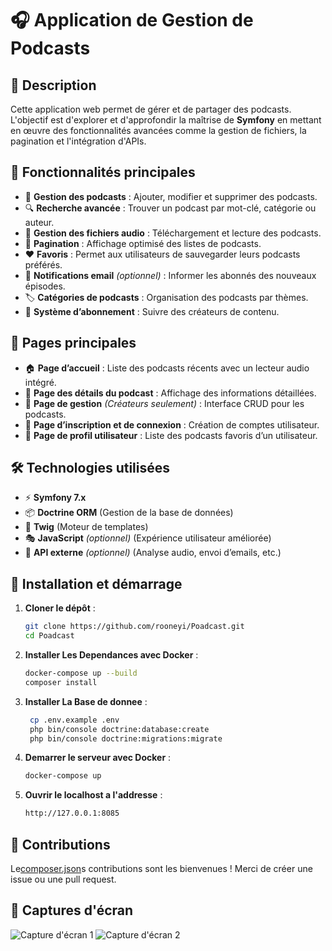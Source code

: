 # 🎧 Application de Gestion de Podcasts

## 📌 Description
Cette application web permet de gérer et de partager des podcasts. L'objectif est d'explorer et d'approfondir la maîtrise de **Symfony** en mettant en œuvre des fonctionnalités avancées comme la gestion de fichiers, la pagination et l'intégration d'APIs.

## 🌟 Fonctionnalités principales

- 🎵 **Gestion des podcasts** : Ajouter, modifier et supprimer des podcasts.
- 🔍 **Recherche avancée** : Trouver un podcast par mot-clé, catégorie ou auteur.
- 📂 **Gestion des fichiers audio** : Téléchargement et lecture des podcasts.
- 📑 **Pagination** : Affichage optimisé des listes de podcasts.
- ❤️ **Favoris** : Permet aux utilisateurs de sauvegarder leurs podcasts préférés.
- 🔔 **Notifications email** *(optionnel)* : Informer les abonnés des nouveaux épisodes.
- 🏷️ **Catégories de podcasts** : Organisation des podcasts par thèmes.
- 📢 **Système d’abonnement** : Suivre des créateurs de contenu.

## 📄 Pages principales

- 🏠 **Page d’accueil** : Liste des podcasts récents avec un lecteur audio intégré.
- 📄 **Page des détails du podcast** : Affichage des informations détaillées.
- 🔧 **Page de gestion** *(Créateurs seulement)* : Interface CRUD pour les podcasts.
- 👤 **Page d’inscription et de connexion** : Création de comptes utilisateur.
- 💾 **Page de profil utilisateur** : Liste des podcasts favoris d’un utilisateur.

## 🛠️ Technologies utilisées

- ⚡ **Symfony 7.x**
- 📦 **Doctrine ORM** (Gestion de la base de données)
- 🎨 **Twig** (Moteur de templates)
- 🎭 **JavaScript** *(optionnel)* (Expérience utilisateur améliorée)
- 🔗 **API externe** *(optionnel)* (Analyse audio, envoi d’emails, etc.)

## 🚀 Installation et démarrage

1. **Cloner le dépôt** :
   ```sh
   git clone https://github.com/rooneyi/Poadcast.git
   cd Poadcast

2. **Installer Les Dependances avec Docker** :
   ```sh
   docker-compose up --build
   composer install
   
3. **Installer La Base de donnee** :
   ```sh   
    cp .env.example .env
    php bin/console doctrine:database:create
    php bin/console doctrine:migrations:migrate

4. **Demarrer le serveur avec Docker** :
   
   ```sh
   docker-compose up 

5. **Ouvrir le localhost a l'addresse** :
   ```sh
   http://127.0.0.1:8085
   
## 📌 Contributions
Le[composer.json](composer.json)s contributions sont les bienvenues ! Merci de créer une issue ou une pull request.


## 📸 Captures d'écran
![Capture d'écran 1](public/images/screenshot.png) ![Capture d'écran 2](public/images/screenshot2.png)
